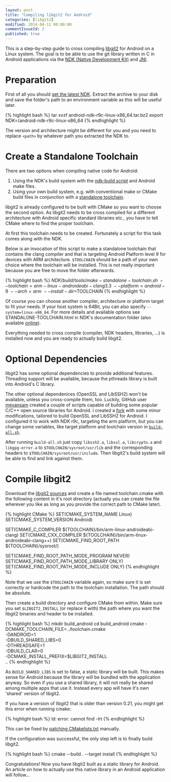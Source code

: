 ```yaml
---
layout: post
title: "Compiling libgit2 for Android"
categories: [libgit2]
modified: 2014-04-11 00:00:00
commentIssueId: 2
published: true 
---
```


This is a step-by-step guide to cross compiling [libgit2](http://libgit2.github.com/) for Android
on a Linux system. The goal is to be able to use the git library written in C in Android
applications via the [NDK (Native Development Kit)](https://developer.android.com/tools/sdk/ndk/index.html)
and [JNI](http://developer.android.com/training/articles/perf-jni.html).

# Preparation

First of all you should [get the latest NDK](https://developer.android.com/tools/sdk/ndk/index.html).
Extract the archive to your disk and save the folder's path to an environment variable as this will be
useful later.

{% highlight bash %}
tar xvzf android-ndk-r9c-linux-x86_64.tar.bz2
export NDK=<path>/android-ndk-r9c-linux-x86_64
{% endhighlight %}

The version and architecture might be different for you
and you need to replace `<path>` by whatever path you extracted the NDK to.

# Create a Standalone Toolchain

There are two options when compiling native code for Android:

1. Using the NDK's build system with the [ndk-build script](http://www.kandroid.org/ndk/docs/NDK-BUILD.html)
    and Android make files.
2. Using your own build system, e.g. with conventional make or CMake build files in conjunction with
    a [standalone toolchain](http://www.kandroid.org/ndk/docs/STANDALONE-TOOLCHAIN.html).

libgit2 is already configured to be built with CMake so you want to choose the second option.
As libgit2 needs to be cross compiled for a different architecture with Android specific standard libraries
etc., you have to tell CMake where to find the proper toolchain.

At first this toolchain needs to be created. Fortunately a script for this task comes along with the NDK.

Below is an invocation of this script to make a standalone toolchain that contains the clang compiler and that
is targeting Android Platform level 9 for devices with ARM architecture.
`$TOOLCHAIN` should be a path of your own choice where the toolchain
will be installed. This is not really important because you are free to move the folder afterwards.

{% highlight bash %}
$NDK/build/tools/make-standalone-toolchain.sh \
    --toolchain=arm-linux-androideabi-clang3.3 \
    --platform=android-9 \
    --arch=arm \
    --install-dir=$TOOLCHAIN
{% endhighlight %}

Of course you can choose another compiler, architecture or platform target to fit your needs.
If your host system is 64Bit, 
you can also specify `--system=linux-x86_64`. For more details and available options see
STANDALONE-TOOLCHAIN.html in NDK's documentation folder 
(also available [online](http://www.kandroid.org/ndk/docs/STANDALONE-TOOLCHAIN.html)).

Everything needed to cross compile (compiler, NDK headers, libraries, ...) is installed now and 
you are ready to actually build libgit2.

# Optional Dependencies

libgit2 has some optional dependencies to provide additional features.
Threading support will be available, because the pthreads library is built into
Android's C library.

The other optional dependenices (OpenSSL and LibSSH2) won't be available, unless you cross-compile them, too.
Luckily, GitHub user [mevansam](https://github.com/mevansam/cmoss) created a couple of scripts capable of building
some popular C/C++ open source libraries for Android. I created a [fork](https://github.com/worblehat/cmoss)
with some minor modifications, tailored to build OpenSSL and LibSSH2 for Android. I configured it to work
with NDK r9c, targeting the arm platform, but you can change some variables, like target platform and
toolchain version in
[`build-all.sh`](https://github.com/worblehat/cmoss/blob/libgit2/build-droid/build-all.sh#L91).

After running `build-all.sh` just copy `libssh2.a`, `libssl.a`, `libcrypto.a` and `libgpg-error.a` to
`$TOOLCHAIN/sysroot/usr/lib` and the corresponding headers to `$TOOLCHAIN/sysroot/usr/include`. 
Then libgit2's build system will be able to find and link against them.

# Compile libgit2

Download the [libgit2 sources](https://github.com/libgit2/libgit2/releases) and create a file named
toolchain.cmake with the following content in it's root directory
(actually you can create the file wherever you like as long as you provide the correct path to CMake later).

{% highlight CMake %}
SET(CMAKE_SYSTEM_NAME Linux)
SET(CMAKE_SYSTEM_VERSION Android)

SET(CMAKE_C_COMPILER   ${TOOLCHAIN}/bin/arm-linux-androideabi-clang)
SET(CMAKE_CXX_COMPILER ${TOOLCHAIN}/bin/arm-linux-androideabi-clang++)
SET(CMAKE_FIND_ROOT_PATH ${TOOLCHAIN}/sysroot/)

SET(CMAKE_FIND_ROOT_PATH_MODE_PROGRAM NEVER)
SET(CMAKE_FIND_ROOT_PATH_MODE_LIBRARY ONLY)
SET(CMAKE_FIND_ROOT_PATH_MODE_INCLUDE ONLY)
{% endhighlight %}

Note that we use the `$TOOLCHAIN` variable again, so make sure it is set correctly or hardcode the path
to the toolchain installation. The path should be absolute.

Then create a build directory and configure CMake from within. Make sure you set `$LIBGIT2_INSTALL`
(or replace it with) the path where you want the libgit2 binaries and header to be installed.

{% highlight bash %}
mkdir build_android
cd build_android
cmake -DCMAKE_TOOLCHAIN_FILE=../toolchain.cmake \
        -DANDROID=1  \
        -DBUILD_SHARED_LIBS=0 \
        -DTHREADSAFE=1 \
        -DBUILD_CLAR=0 \
        -DCMAKE_INSTALL_PREFIX=$LIBGIT2_INSTALL \
        .. 
{% endhighlight %}

As `BUILD_SHARED_LIBS` is set to false, a static library will be built. This makes sense for Android
because the library will be bundled with the application anyway. So even if you use a shared library,
it will not really be shared among multiple apps that use it. Instead every app will have it's own 'shared'
version of libgit2.

If you have a version of libgit2 that is older than version 0.21, you might get this error when running cmake:

{% highlight bash %}
ld: error: cannot find -lrt
{% endhighlight %}

This can be fixed by
[patching CMakelists.txt](https://github.com/libgit2/libgit2/commit/5af69ee96af6dfae0f9069c6cda5281861b0da5c)
manually.

If the configuration was successful, the only step left is to finally build libgit2.

{% highlight bash %}
cmake --build . --target install
{% endhighlight %}

Congratulations! Now you have libgit2 built as a static library for Android.  
An article on how to actually use this native library in an Android application will follow...
